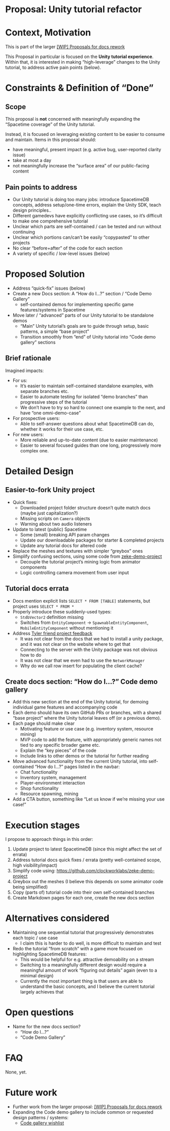 # Proposal: Unity tutorial refactor

# Context, Motivation

This is part of the larger [[WIP] Proposals for docs rework](https://www.notion.so/WIP-Proposals-for-docs-rework-68a907c8f4ab4330acb74c7da6b1d1b8?pvs=21) 

This Proposal in particular is focused on the **Unity tutorial experience**. Within that, it is interested in making “high-leverage” changes to the Unity tutorial, to address active pain points (below).

# Constraints & Definition of “Done”

## Scope

This proposal is **not** concerned with meaningfully expanding the “Spacetime coverage” of the Unity tutorial.

Instead, it is focused on leveraging existing content to be easier to consume and maintain. Items in this proposal should:

- have meaningful, present impact (e.g. active bug, user-reported clarity issue)
- take at most a day
- not meaningfully increase the “surface area” of our public-facing content

## Pain points to address

- Our Unity tutorial is doing too many jobs: introduce SpacetimeDB concepts, address setup/one-time errors, explain the Unity SDK, teach design principles..
- Different gamedevs have explicitly conflicting use cases, so it’s difficult to make one comprehensive tutorial
- Unclear which parts are self-contained / can be tested and run without continuing
- Unclear which portions can/can’t be easily “copypasted” to other projects
- No clear “before+after” of the code for each section
- A variety of specific / low-level issues (below)

# Proposed Solution

- Address “quick-fix” issues (below)
- Create a new Docs section: A “How do I…?” section / “Code Demo Gallery”
    - self-contained demos for implementing specific game features/systems in Spacetime
- Move later / “advanced” parts of our Unity tutorial to be standalone demos
    - “Main” Unity tutorial’s goals are to guide through setup, basic patterns, a simple “base project”
    - Transition smoothly from “end” of Unity tutorial into “Code demo gallery” sections

## Brief rationale

Imagined impacts:

- For us:
    - It’s easier to maintain self-contained standalone examples, with separate branches etc.
    - Easier to automate testing for isolated “demo branches” than progressive steps of the tutorial
    - We don’t have to try so hard to connect one example to the next, and have “one omni-demo-case”
- For prospective users:
    - Able to self-answer questions about what SpacetimeDB can do, whether it works for their use case, etc.
- For new users:
    - More reliable and up-to-date content (due to easier maintenance)
    - Easier to several focused guides than one long, progressively more complex one.

# Detailed Design

## Easier-to-fork Unity project

- Quick fixes:
    - Downloaded project folder structure doesn’t quite match docs (maybe just capitalization?)
    - Missing scripts on `Camera` objects
    - Warning about two audio listeners
- Update to latest (public) Spacetime
    - Some (small) breaking API param changes
    - Update our downloadable packages for starter & completed projects
    - Update any tutorial docs for altered code
- Replace the meshes and textures with simpler “greybox” ones
- Simplify confusing sections, using some code from [zeke-demo-project](https://github.com/clockworklabs/spacetime-docs/pull/27/files?short_path=fc133e8#diff-fc133e8a9aa771a22d18a12927bddc468193008d5340b0a4063d411c54941ac1)
    - Decouple the tutorial project’s mining logic from animator components
    - Logic controlling camera movement from user input

## Tutorial docs errata

- Docs mention explicit lists `SELECT * FROM [TABLE]` statements, but project uses `SELECT * FROM *`
- Properly introduce these suddenly-used types:
    - `StdbVector2` definition missing
    - Switches from `EntityComponent` -> `SpawnableEntityComponent`, `MobileEntityComponent` without mentioning it
- Address [Tyler friend project feedback](https://discord.com/channels/931210784011321394/1166512616718471279/1196276328543031376)
    - It was not clear from the docs that we had to install a unity package, and it was not clear on the website where to get that
    - Connecting to the server with the Unity package was not obvious how to do
    - It was not clear that we even had to use the `NetworkManager`
    - Why do we call row insert for populating the client cache?

## Create docs section: “How do I…?” Code demo gallery

- Add this new section at the end of the Unity tutorial, for demoing individual game features and accompanying code
- Each demo should have its own GitHub PRs or branches, with a shared “base project” where the Unity tutorial leaves off (or a previous demo).
- Each page should make clear
    - Motivating feature or use case (e.g. inventory system, resource mining)
    - MVP code to add the feature, with appropriately generic names not tied to any specific broader game etc.
    - Explain the “key pieces” of the code
    - Include links to other demos or the tutorial for further reading
- Move advanced functionality from the current Unity tutorial, into self-contained “How do I…?” pages listed in the navbar:
    - Chat functionality
    - Inventory system, management
    - Player-environment interaction
    - Shop functionality
    - Resource spawning, mining
- Add a CTA button, something like “Let us know if we’re missing your use case!”

# Execution stages

I propose to approach things in this order:

1. Update project to latest SpacetimeDB (since this might affect the set of errata)
2. Address tutorial docs quick fixes / errata (pretty well-contained scope, high visibility/impact)
3. Simplify code using: https://github.com/clockworklabs/zeke-demo-project
4. Greybox out the meshes (I believe this depends on some animator code being simplified)
5. Copy (parts of) tutorial code into their own self-contained branches
6. Create Markdown pages for each one, create the new docs section

# Alternatives considered

- Maintaining one sequential tutorial that progressively demonstrates each topic / use case
    - I claim this is harder to do well, is more difficult to maintain and test
- Redo the tutorial “from scratch” with a game more focused on highlighting SpacetimeDB features:
    - This would be helpful for e.g. attractive demoability on a stream
    - Switching to a meaningfully different design would require a meaningful amount of work “figuring out details” again (even to a minimal design)
    - Currently the most important thing is that users are able to understand the basic concepts, and I believe the current tutorial largely achieves that

# Open questions

- Name for the new docs section?
    - “How do I…?”
    - “Code Demo Gallery”

# FAQ

None, yet.

# Future work

- Further work from the larger proposal: [[WIP] Proposals for docs rework](https://www.notion.so/WIP-Proposals-for-docs-rework-68a907c8f4ab4330acb74c7da6b1d1b8?pvs=21)
- Expanding the Code demo gallery to include common or requested design patterns / systems:
    - [Code gallery wishlist](https://www.notion.so/clockworklabs/bc0aa1426d6646999ac9a35636332e1d?v=511e0050a20542e18323b036162715bc&pvs=4)
